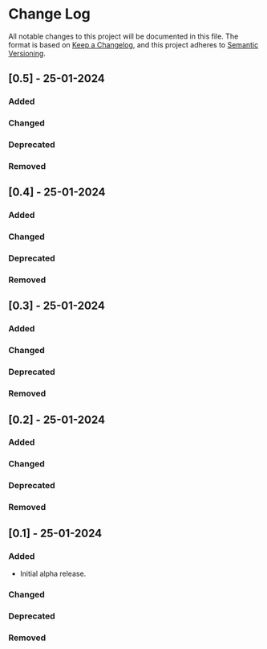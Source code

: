 # Change Log

All notable changes to this project will be documented in this file. The format is based on [Keep a Changelog](https://keepachangelog.com), and this project adheres to [Semantic Versioning](https://semver.org).

## [0.5] - 25-01-2024

### Added

### Changed

### Deprecated

### Removed

## [0.4] - 25-01-2024

### Added

### Changed

### Deprecated

### Removed

## [0.3] - 25-01-2024

### Added

### Changed

### Deprecated

### Removed

## [0.2] - 25-01-2024

### Added

### Changed

### Deprecated

### Removed

## [0.1] - 25-01-2024

### Added

- Initial alpha release.

### Changed

### Deprecated

### Removed